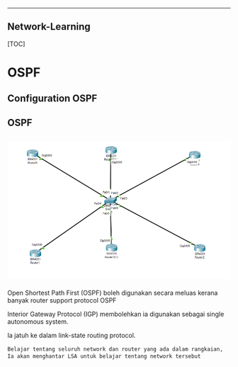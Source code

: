 
---------------------------------------------------------------------------
Network-Learning
---------------------------------------------------------------------------
[TOC]

# OSPF

## Configuration OSPF

## OSPF
![Thirsty Question](https://github.com/anwar3107/Network-Learning/blob/main/OSPF.png)
---------------------------------------------------------------------------
Open Shortest Path First (OSPF) boleh digunakan secara meluas kerana banyak router support protocol OSPF

Interior Gateway Protocol (IGP) membolehkan ia digunakan sebagai single autonomous system.

Ia jatuh ke dalam link-state routing protocol.
```
Belajar tentang seluruh network dan router yang ada dalam rangkaian, Ia akan menghantar LSA untuk belajar tentang network tersebut
```
